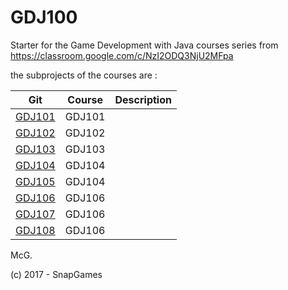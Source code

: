 # GDJ100
Starter for the Game Development with Java courses series from https://classroom.google.com/c/NzI2ODQ3NjU2MFpa


the subprojects of the courses are :


| Git    | Course | Description               |
|:------:|:------:|:--------------------------|
| [GDJ101](https://github.com/SnapGames/GDJ101 "open the project") | GDJ101 |                           |
| [GDJ102](https://github.com/SnapGames/GDJ102 "open the project") | GDJ102 |                           |
| [GDJ103](https://github.com/SnapGames/GDJ103 "open the project") | GDJ103 |                           |
| [GDJ104](https://github.com/SnapGames/GDJ104 "open the project") | GDJ104 |                           |
| [GDJ105](https://github.com/SnapGames/GDJ105 "open the project") | GDJ104 |                           |
| [GDJ106](# "open the project") | GDJ106 |                           |
| [GDJ107](# "open the project") | GDJ106 |                           |
| [GDJ108](# "open the project") | GDJ106 |                           |

 
McG.

(c) 2017 - SnapGames
